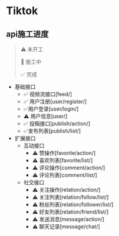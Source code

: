 # Tiktok

## api施工进度

> :warning: 未开工
>
> :construction: 施工中
>
> :white_check_mark: 完成

- 基础接口
  - :white_check_mark: 视频流接口[feed/]
  - :white_check_mark: 用户注册[user/register/]
  - :white_check_mark:用户登录[user/login/]
  - :warning: 用户信息[user/]
  - :white_check_mark: 投稿接口[publish/action/]
  - :white_check_mark:发布列表[publish/list/]
- 扩展接口
  - 互动接口
    - :warning: 赞操作[favorite/action/]
    - :warning: 喜欢列表[favorite/list/]
    - :warning: 评论操作[comment/action/]
    - :warning: 评论列表[comment/list/]
  - 社交接口
    - :warning: 关注操作[relation/action/]
    - :warning: 关注列表[relation/follow/list/]
    - :warning: 粉丝列表[relation/follower/list/]
    - :warning: 好友列表[relation/friend/list/]
    - :warning: 发送消息[message/action/]
    - :warning: 聊天记录[message/chat/]
